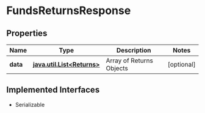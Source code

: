 

# FundsReturnsResponse


## Properties

Name | Type | Description | Notes
------------ | ------------- | ------------- | -------------
**data** | [**java.util.List&lt;Returns&gt;**](Returns.md) | Array of Returns Objects |  [optional]


## Implemented Interfaces

* Serializable


